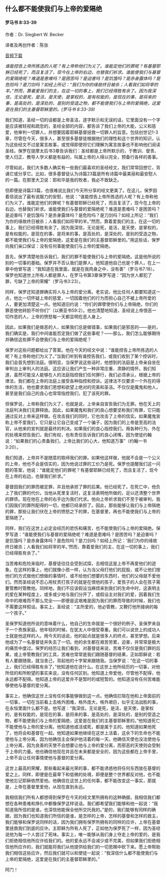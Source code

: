 ﻿## 什么都不能使我们与上帝的爱隔绝

#### 罗马书 8:33-39

作者：Dr. Siegbert W. Becker

译者及再创作者：陈张

[音频下载](https://link.jscdn.cn/1drv/aHR0cHM6Ly8xZHJ2Lm1zL3UvcyFBaW5LWUhaYVJhLW5sa1hBSEQ3NUJzMFN6Nkc1P2U9VVVETEF0.mp3)  

*谁能控告上帝所拣选的人呢？有上帝称他们为义了。谁能定他们的罪呢？有基督耶稣已经死了，而且复活了，现今在上帝的右边，也替我们祈求。谁能使我们与基督的爱隔绝呢？难道是患难吗？是困苦吗？是迫害吗？是饥饿吗？是赤身露体吗？是危险吗？是刀剑吗？如经上所记：“我们为你的缘故终日被杀；人看我们如将宰的羊。”然而，靠着爱我们的主，在这一切的事上，我们已经得胜有余了。因为我深信，无论是死，是活，是天使，是掌权的，是有权能的，是现在的事，是将来的事，是高处的，是深处的，是别的受造之物，都不能使我们与上帝的爱隔绝，这爱是在我们的主基督耶稣里的。(罗马书 8:33-39)*

我们知道，圣经一切的话都是上帝圣洁，逐字默示和无误的话，它里面没有一个字是应该被轻视和疏忽的，圣经全部的内容，都告诉了我们上帝的大能，公义和慈爱，他审判一切罪人，并想要因着耶稣基督拯救一切罪人的旨意。包括创世记1-3章，尽管在今天，很多人，甚至很多基督徒根据他们的理性和这个世界的知识，认为这些经文不过是寓言故事，或觉得即使将它们理解为寓言故事也不影响他们阅读圣经。保罗在提摩太后书3章告诉我们：圣经都是上帝所默示的，于教训、督责、使人归正、教导人学义都是有益的，叫属上帝的人得以完全，预备行各样的善事。

尽管如此，我们大多数人确实有一些我们最喜欢的圣经经文，我们常常回想它，背诵它或分享它。比如，很多基督徒认为诗篇23篇是所有诗篇中最美丽和最安慰人的一篇。在那里大卫说：耶和华是我的牧者，我必不致缺乏。

但即便是诗篇23篇，也很难说比我们今天所分享的经文更美了。在这儿，保罗因着信说出了最有说服力的安慰，他说：“谁能控告上帝所拣选的人呢？有上帝称他们为义了。谁能定他们的罪呢？有基督耶稣已经死了，而且复活了，现今在上帝的右边，也替我们祈求。谁能使我们与基督的爱隔绝呢？难道是患难吗？是困苦吗？是迫害吗？是饥饿吗？是赤身露体吗？是危险吗？是刀剑吗？如经上所记：“我们为你的缘故终日被杀；人看我们如将宰的羊。”然而，靠着爱我们的主，在这一切的事上，我们已经得胜有余了。因为我深信，无论是死，是活，是天使，是掌权的，是有权能的，是现在的事，是将来的事，是高处的，是深处的，是别的受造之物，都不能使我们与上帝的爱隔绝，这爱是在我们的主基督耶稣里的。”用这些话，保罗向我们亲口保证：没有任何事能使我们与上帝的爱隔绝。

首先，保罗清楚地告诉我们，我们的罪不能使我们与上帝的爱隔绝。这是他所说的别的一切事的基础。保罗并不否认我们是罪人。他知道他自己也是个罪人，在上一章中他曾写道：“我知道在我里面，就是在我肉身之中，没有善”（罗马书7:18）。保罗也知道世上所有人都是罪人，在罗马书第3章保罗写道：“因为世人都犯了罪，亏缺了上帝的荣耀”（罗马书3:23）。

同样，保罗还知道罪确实将人与上帝的爱分离。老实说，他比任何人都要知道这一点，他比一切怀疑上帝的慈爱，一切因着他们的行为而担心自己不被上帝所爱的人，要更加清楚这一点。他知道旧约说：“你们的罪孽使你们与上帝隔绝，你们的罪恶使他转脸不听你们”（以赛亚书59:2）。他也清楚地知道，圣经说上帝恨恶一切作恶的人，上帝的愤怒每一天都显明在恶人身上。

因此，如果我们是做恶的人，如果我们总是做错事，如果我们是邪恶的——是的，我们确实是，我们中间谁能否定我们做了这些事呢？——那么，我们怎么能够期待并确信这些罪不会使我们与上帝的爱隔绝呢？

保罗对这些问题都给出了答案。他在今天的经文中说：“谁能控告上帝所拣选的人呢？有上帝称他们为义了。”当我们听到有谁控告我们，或我们收到了某个控诉时，我们会首先想到法庭。很明显，当保罗说这些话时，他想到的法庭是上帝亲自坐在审判台上审判人的法庭。这应该让我们产生一种非常庄重、肃静的情怀。我们知道，虽然可能没人能够在人的法庭指控我们任何罪行，我们必须承认，根据上帝的律法，我们都在上帝的法庭上接受各种指控和控诉。这律法不仅要求一个外在的得体的生活，他也要求我们思想和欲望上绝对的完美和圣洁。不仅仅是魔鬼和他人，甚至是我们自己的良心也常常指控我们，犯了该死的罪。

但保罗说，上帝称我们为义了，也就是说，上帝亲自宣告我们为无罪。他在天上的法庭判决我们无罪释放。因此，如果魔鬼和我们的良心想要坚称我们有罪，它只能通过反对上帝来这样做。在攻击我们的同时，它也攻击了上帝的信实。如果魔鬼宣称上帝不爱我们，它只是让它自己变成了一个骗子，因为我们的上帝是至高的法官，从他来的宣判就是最终的判决。如果我们的良心指控我们，用各种行为、外在的处境来控告我们，我们有权，也有责任告诉我们的良心闭嘴，因为使徒约翰说：“如果我们的心责备我们，上帝比我们的心大，他知道万事”（约翰一书3:20）。

我们知道，上帝并不是随意的取缔我们的罪。如果他这样做，他就不会是一个公义的上帝，他也不会是信实的，因为他说过罪的工价乃是死。保罗也提醒我们这一问题的答案，他说：“谁能定他们的罪呢？有基督耶稣已经死了，而且复活了，现今在上帝的右边，也替我们祈求。”

基督因我们的罪而被定罪，并且他承担了罪的后果。他已经死了。在死亡中，他负上了我们罪的代价。当他从死里复活时，这复活表明他所做的，足以还清整个世界的罪债。现在他在上帝的右手边为我们代求。他向上帝祈求我们不至于被审判，我们因我们的罪所配得的一切，他都已经承担了。因此，那些能够让我们与上帝隔绝的罪，那些让我们伏在上帝的愤怒之下的罪，在基督里，再也不能使我们与上帝的爱隔绝了。

同样，我们在这世上必定会经历的悲伤和痛苦，也不能使我们与上帝的爱隔绝。保罗写道：“谁能使我们与基督的爱隔绝呢？难道是患难吗？是困苦吗？是迫害吗？是饥饿吗？是赤身露体吗？是危险吗？是刀剑吗？如经上所记：‘我们为你的缘故终日被杀；人看我们如将宰的羊。’然而，靠着爱我们的主，在这一切的事上，我们已经得胜有余了。”

当苦难和危险来临时，基督徒往往会受到试探，去相信这是上帝不再爱他们的迹象。在这样的事上，他们就像小孩一样，认为当父母打他们的屁股，或不让他们按他们的方式做他们想做的事情时，或不给他们想要的东西时，他们的父母就不爱他们。然而圣经说不忍心用杖责打孩子的就是在恨他的孩子，爱孩子的人会在孩子需要管教时管教他。同样地，我们不应该假设当麻烦来到我们的生命中时，这表明主的爱在某种程度上，或多或少地与我们分开了，或假设主对我们的爱，因着我们生命中的艰难而不那么完全——即便是这艰难是因为我们的罪而导致的时候，我们也不需要这样假设。事实上，圣经说：“主所爱的，他必管教，又鞭打他所接纳的每一个孩子。”

圣保罗知道他所说的意味着什么，他自己的生命就是一个很好的例子。圣保罗来自于一个贵族家庭。他年轻的时候，在犹太人中很受尊重。我们可以说世上的成功人士就是他这样的人。用今天的话说，他的起点就是很多人的终点，甚至梦想。后来他成为了一名基督徒并失去了一切。他的余生都在艰苦劳累，迫害，并常常是极大的痛苦中度过。保罗的经历让我们看到，对基督徒来说，苦难不仅仅是我们罪的后果，或上帝管教我们的工具，苦难也常常是我们跟随基督的结果，正如耶稣说：若有人要跟随我，就当舍己，背起他的十字架来跟随我。当保罗说：“在这一切的事上，我们已经得胜有余了。”他知道他在说什么。在这世上他所经历的一切事，对他所信的和所盼望的事实来说，没有任何区别。他知道上帝爱他，尽管他不配得，他永远都不配得。他知道上帝的这爱并不是暂时的或短暂的。他知道没有任何苦难能够使他与基督的爱分离。

事实上，他确信这世上没有任何事能够做到这一点。他确信拦阻在他和上帝面前的一切事，一切在当前看上去格外困难，格外庞大，格外艰巨，似乎无法战胜的事，在永恒里面什么都不是。他写道：“我深信，无论是死，是活，是天使，是掌权的，是有权能的，是现在的事，是将来的事，是高处的，是深处的，是别的受造之物，都不能使我们与上帝的爱隔绝，这爱是在我们的主基督耶稣里的。”他知道死亡不能使他与上帝的爱分离。他知道他或活或死，都是属于主的。他知道如果他死了，他将会和基督在一起。他知道如果他继续在这世上活着，这余下的生命也不能使他与上帝分离，因为他确信主会保护他活着的每一天。他确信天使也没法使他与上帝分离，因为良善的天使不会想要让他与上帝的爱分离，而邪恶的天使则会受制于上帝的力量。他也确信他现在并且在未来都是安全的，因为这些都在上帝手里，上帝不会让任何事情使他与基督的爱分离。

这世上最高的荣耀，那些看起来最光荣的事，都不能诱惑他将任何东西放在基督的爱之上。同样，即便是在最卑下和低微的处境，即便是整个世界都反对他，也不能使他忘记耶稣依然爱他。他确信在这世上的任何事，都不能改变这一事实，那就是，上帝在基督里爱他，从现在直到永远。

我相信我们所有人都想得到保罗在今天的经文里所拥有的这种确据，我相信我们都想在各种患难和挣扎中都像保罗这样说话。我们都希望我们能够和他一起说：“我知道我所信的是谁，也深信他能保全他所交托我的。”是的，我们能够有同样的确据，因为我们也知道我们所信的是谁，是怎样的上帝，怎样的基督和怎样的救主，我们能够和保罗说同样的话，因为我们拥有保罗所拥有的同样的应许，上帝在基督里拯救我们到底的应许。主耶稣为所有人死了，正如他为保罗死了一样，因为圣经说他为每一个人尝过了死味。事实上，唯一能够从我们身上夺走上帝的爱的，是我们拒绝相信他所应许给我们的。他的爱永远不会减少或不完美，但如果我们拒绝相信他所应许的，我们就能将我们从他提供给我们的一切恩赐中砍下来。愿上帝帮助我们相信这些应许，然后我们就可以和使徒一起说：“我深信什么都不能使我们与上帝的爱隔绝，这爱是在我们的主基督耶稣里的。”

阿门！